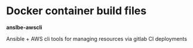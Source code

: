 # Docker container build files

**anslbe-awscli**

Ansible + AWS cli tools for managing resources via gitlab CI deployments

